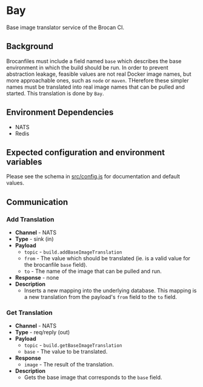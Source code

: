 # Bay

Base image translator service of the Brocan CI.

## Background

Brocanfiles must include a field named `base` which describes the base environment in which the build should be run. In order to prevent abstraction leakage, feasible values are not real Docker image names, but more approachable ones, such as `node` or `maven`. THerefore these simpler names must be translated into real image names that can be pulled and started. This translation is done by `Bay`.

## Environment Dependencies

  * NATS
  * Redis

## Expected configuration and environment variables

Please see the schema in [src/config.js](src/config.js) for documentation and default values.

## Communication

### Add Translation

  * **Channel** - NATS
  * **Type** - sink (in)
  * **Payload**
    * `topic` - `build.addBaseImageTranslation`
    * `from` - The value which should be translated (ie. is a valid value for the brocanfile `base` field).
    * `to` - The name of the image that can be pulled and run.
  * **Response** - none
  * **Description**
    * Inserts a new mapping into the underlying database. This mapping is a new translation from the payload's `from` field to the `to` field.

### Get Translation

  * **Channel** - NATS
  * **Type** - req/reply (out)
  * **Payload**
    * `topic` - `build.getBaseImageTranslation`
    * `base` - The value to be translated.
  * **Response**
    * `image` - The result of the translation.
  * **Description**
    * Gets the base image that corresponds to the `base` field.
